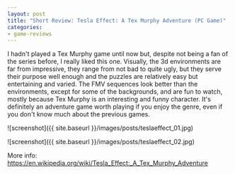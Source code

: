 ```yaml
---
layout: post
title: "Short Review: Tesla Effect: A Tex Murphy Adventure (PC Game)"
categories:
- game-reviews
---
```


<p>I hadn't played a Tex Murphy game until now but, despite not being a fan of the series before, I really liked this one. Visually, the 3d environments are far from impressive, they range from not bad to quite ugly, but they serve their purpose well enough and the puzzles are relatively easy but entertaining and varied. The FMV sequences look better than the environments, except for some of the backgrounds, and are fun to watch, mostly because Tex Murphy is an interesting and funny character. It's definitely an adventure game worth playing if you enjoy the genre, even if you don't know much about the previous games.</p>


![screenshot]({{ site.baseurl }}/images/posts/teslaeffect_01.jpg)


![screenshot]({{ site.baseurl }}/images/posts/teslaeffect_02.jpg)


<p>More info: <a href="https://en.wikipedia.org/wiki/Tesla_Effect:_A_Tex_Murphy_Adventure">https://en.wikipedia.org/wiki/Tesla_Effect:_A_Tex_Murphy_Adventure</a></p>
